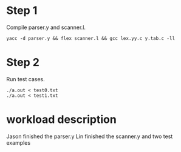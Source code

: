 # Step 1
Compile parser.y and scanner.l.
``` shell
yacc -d parser.y && flex scanner.l && gcc lex.yy.c y.tab.c -ll    
```
# Step 2 
Run test cases.
```shell
./a.out < test0.txt
./a.out < test1.txt
```
# workload description
Jason finished the parser.y
Lin finished the scanner.y and two test examples
